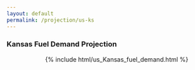 ```yaml
---
layout: default
permalink: /projection/us-ks
---
```


### Kansas Fuel Demand Projection

<p align="center">
    {% include html/us_Kansas_fuel_demand.html %}
</p>
